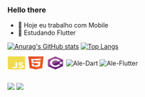 ### Hello there 

- 🔭 Hoje eu trabalho com Mobile
- 🌱 Estudando Flutter
 

[![Anurag's GitHub stats](https://github-readme-stats.vercel.app/api?username=alessandrosanchescamargo&show_icons=true&theme=dark)](https://github.com/alessandrosanchescamargo/github-readme-stats)
[![Top Langs](https://github-readme-stats.vercel.app/api/top-langs/?username=alessandrosanchescamargo&show_icons=true&theme=dark&layout=compact)](https://github.com/alessandrosanchescamargo/github-readme-stats)
<div style="display: inline_block">
  <img align="center" alt="Rafa-Js" height="30" width="40" src="https://raw.githubusercontent.com/devicons/devicon/master/icons/javascript/javascript-plain.svg">
  <img align="center" alt="Ale-HTML" height="30" width="40" src="https://raw.githubusercontent.com/devicons/devicon/master/icons/html5/html5-original.svg">
  <img align="center" alt="Ale-Csharp" height="30" width="40" src="https://raw.githubusercontent.com/devicons/devicon/master/icons/csharp/csharp-original.svg">
  <img align="center" alt="Ale-Dart" height="30" width="40" src="https://cdn.jsdelivr.net/gh/devicons/devicon/icons/dart/dart-plain.svg" />
  <img align="center" alt="Ale-Flutter" height="30" width="40" src="https://cdn.jsdelivr.net/gh/devicons/devicon/icons/flutter/flutter-original.svg" />
</div>
  
  ##
 
<div> 
<a href = "mailto:alessancamargo@gmail.com"><img src="https://img.shields.io/badge/-Gmail-%23333?style=for-the-badge&logo=gmail&logoColor=white" target="_blank"></a>
<a href="https://www.linkedin.com/in/alessandro-camargo-740502142/" target="_blank"><img src="https://img.shields.io/badge/-LinkedIn-%230077B5?style=for-the-badge&logo=linkedin&logoColor=white" target="_blank"></a>

</div>
